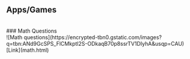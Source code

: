 ## Apps/Games
<br>
### Math Questions
<br>
![Math questions](https://encrypted-tbn0.gstatic.com/images?q=tbn:ANd9GcSPS_FlCMkptl2S-ODkaqB70p8ssrTV1DIyhA&usqp=CAU)
<br>
[Link](math.html)

